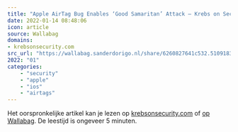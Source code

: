 ```yaml
---
title: "Apple AirTag Bug Enables ‘Good Samaritan’ Attack – Krebs on Security"
date: 2022-01-14 08:48:06
icon: article
source: Wallabag
domains:
- krebsonsecurity.com
src_url: "https://wallabag.sanderdorigo.nl/share/6260827641c532.51091837"
2022: "01"
categories:
    - "security"
    - "apple"
    - "ios"
    - "airtags"
---
```

Het oorspronkelijke artikel kan je lezen op [krebsonsecurity.com](https://krebsonsecurity.com/2021/09/apple-airtag-bug-enables-good-samaritan-attack/) of [op Wallabag](https://wallabag.sanderdorigo.nl/share/6260827641c532.51091837). De leestijd is ongeveer 5 minuten.
